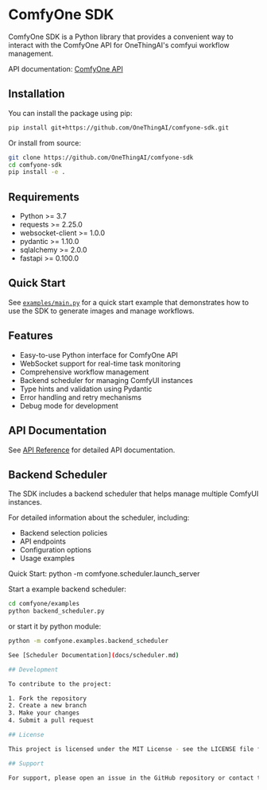 # ComfyOne SDK

ComfyOne SDK is a Python library that provides a convenient way to interact with the ComfyOne API for OneThingAI's comfyui workflow management.

API documentation: [ComfyOne API](https://onethingai.yuque.com/org-wiki-onethingai-gexhu2/help/asf9hbbuf0qgrpg8)

## Installation

You can install the package using pip: 

```bash
pip install git+https://github.com/OneThingAI/comfyone-sdk.git
```
Or install from source:

```bash
git clone https://github.com/OneThingAI/comfyone-sdk
cd comfyone-sdk
pip install -e .
```

## Requirements

- Python >= 3.7
- requests >= 2.25.0
- websocket-client >= 1.0.0
- pydantic >= 1.10.0
- sqlalchemy >= 2.0.0
- fastapi >= 0.100.0

## Quick Start

See [`examples/main.py`](examples/main.py) for a quick start example that demonstrates how to use the SDK to generate images and manage workflows.

## Features

- Easy-to-use Python interface for ComfyOne API
- WebSocket support for real-time task monitoring
- Comprehensive workflow management
- Backend scheduler for managing ComfyUI instances
- Type hints and validation using Pydantic
- Error handling and retry mechanisms
- Debug mode for development

## API Documentation

See [API Reference](docs/api_reference.md) for detailed API documentation.

## Backend Scheduler

The SDK includes a backend scheduler that helps manage multiple ComfyUI instances. 

For detailed information about the scheduler, including:
- Backend selection policies
- API endpoints
- Configuration options
- Usage examples

Quick Start:
python -m comfyone.scheduler.launch_server

Start a example backend scheduler:

```bash
cd comfyone/examples
python backend_scheduler.py
```
or start it by python module:
```bash
python -m comfyone.examples.backend_scheduler

See [Scheduler Documentation](docs/scheduler.md)

## Development

To contribute to the project:

1. Fork the repository
2. Create a new branch
3. Make your changes
4. Submit a pull request

## License

This project is licensed under the MIT License - see the LICENSE file for details.

## Support

For support, please open an issue in the GitHub repository or contact the maintainers.



